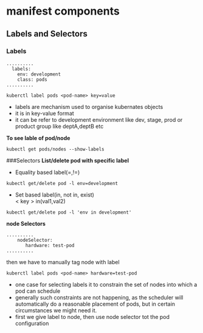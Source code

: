# manifest components

## Labels and Selectors
### Labels 
```
..........
  labels:                                                   
    env: development
    class: pods
..........
```
```
kuberctl label pods <pod-name> key=value
```

- labels are mechanism used to organise kubernates objects
- it is in key-value format
- it can be refer to development environment like dev, stage, prod or product group like deptA,deptB etc

**To see lable of pod/node**
```
kubectl get pods/nodes --show-labels
```
###Selectors
**List/delete pod with specific label**

- Equality based label(=,!=)
```
kubectl get/delete pod -l env=development
```

- Set based label(in, not in, exist)\
     < key > in(val1,val2)
```
kubectl get/delete pod -l 'env in development'
```

**node Selectors**
```
..........
    nodeSelector:                                         
       hardware: test-pod
..........
```
then we have to manually tag node with label 

```
kuberctl label pods <pod-name> hardware=test-pod
```

- one case for selecting labels it to constrain the set of nodes into which a pod can schedule
- generally such constraints are not happening, as the scheduler will automatically do a reasonable placement of pods, but in certain circumstances we might need it.
- first we give label to node, then use node selector tot the pod configuration  

